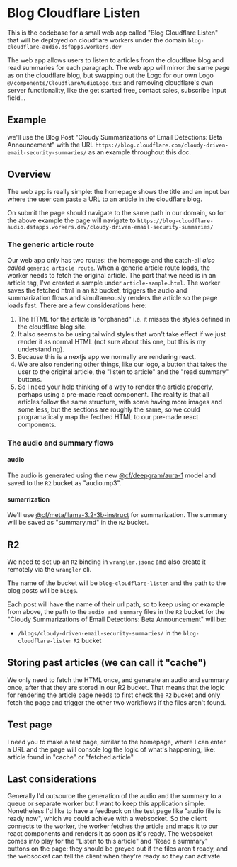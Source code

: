 # Blog Cloudflare Listen

This is the codebase for a small web app called "Blog Cloudflare Listen" that will be deployed on cloudflare workers under the domain `blog-cloudflare-audio.dsfapps.workers.dev`

The web app allows users to listen to articles from the cloudflare blog and read summaries for each paragraph. The web app will mirror the same page as on the cloudflare blog, but swapping out the Logo for our own Logo `@/components/CloudflareAudioLogo.tsx` and removing cloudflare's own server functionality, like the get started free, contact sales, subscribe input field...

## Example

we'll use the Blog Post "Cloudy Summarizations of Email Detections: Beta Announcement" with the URL `https://blog.cloudflare.com/cloudy-driven-email-security-summaries/` as an example throughout this doc.

## Overview

The web app is really simple: the homepage shows the title and an input bar where the user can paste a URL to an article in the cloudflare blog.

On submit the page should navigate to the same path in our domain, so for the above example the page will navigate to `https://blog-cloudflare-audio.dsfapps.workers.dev/cloudy-driven-email-security-summaries/`

### The generic article route

Our web app only has two routes: the homepage and the catch-all *also called* `generic article route`. When a generic article route loads, the worker needs to fetch the original article. The part that we need is in an article tag, I've created a sample under `article-sample.html`. The worker saves the fetched html in an `R2` bucket, triggers the audio and summarization flows and simultaneously renders the article so the page loads fast. There are a few considerations here:

1. The HTML for the article is "orphaned" i.e. it misses the styles defined in the cloudflare blog site.
2. It also seems to be using tailwind styles that won't take effect if we just render it as normal HTML (not sure about this one, but this is my understanding).
3. Because this is a nextjs app we normally are rendering react.
4. We are also rendering other things, like our logo, a button that takes the user to the original article, the "listen to article" and the "read summary" buttons.
5. So I need your help thinking of a way to render the article properly, perhaps using a pre-made react component. The reality is that all articles follow the same structure, with some having more images and some less, but the sections are roughly the same, so we could programatically map the fecthed HTML to our pre-made react components.

### The audio and summary flows

#### audio

The audio is generated using the new [@cf/deepgram/aura-1](https://developers.cloudflare.com/workers-ai/models/aura-1/) model and saved to the `R2` bucket as "audio.mp3".

#### sumarrization

We'll use [@cf/meta/llama-3.2-3b-instruct](https://developers.cloudflare.com/workers-ai/models/llama-3.2-3b-instruct/) for summarization. The summary will be saved as "summary.md" in the `R2` bucket.

## R2

We need to set up an `R2` binding in `wrangler.jsonc` and also create it remotely via the `wrangler` cli.

The name of the bucket will be `blog-cloudflare-listen` and the path to the blog posts will be `blogs`.

Each post will have the name of their url path, so to keep using or example from above, the path to the `audio and summary` files in the `R2` bucket for the "Cloudy Summarizations of Email Detections: Beta Announcement" will be:
- `/blogs/cloudy-driven-email-security-summaries/` in the `blog-cloudflare-listen` `R2` bucket

## Storing past articles (we can call it "cache")

We only need to fetch the HTML once, and generate an audio and summary once, after that they are stored in our R2 bucket. That means that the logic for rendering the article page needs to first check the `R2` bucket and only fetch the page and trigger the other two workflows if the files aren't found.

## Test page

I need you to make a test page, similar to the homepage, where I can enter a URL and the page will console log the logic of what's happening, like: article found in "cache" or "fetched article"

## Last considerations

Generally I'd outsource the generation of the audio and the summary to a queue or separate worker but I want to keep this application simple. Nonetheless I'd like to have a feedback on the test page like "audio file is ready now", which we could achieve with a websocket. So the client connects to the worker, the worker fetches the article and maps it to our react components and renders it as soon as it's ready. The websocket comes into play for the "Listen to this article" and "Read a summary" buttons on the page: they should be greyed out if the files aren't ready, and the websocket can tell the client when they're ready so they can activate.
